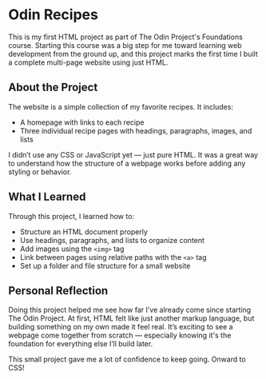 # Odin Recipes

This is my first HTML project as part of The Odin Project's Foundations course. Starting this course was a big step for me toward learning web development from the ground up, and this project marks the first time I built a complete multi-page website using just HTML.

## About the Project

The website is a simple collection of my favorite recipes. It includes:
- A homepage with links to each recipe
- Three individual recipe pages with headings, paragraphs, images, and lists

I didn’t use any CSS or JavaScript yet — just pure HTML. It was a great way to understand how the structure of a webpage works before adding any styling or behavior.

## What I Learned

Through this project, I learned how to:
- Structure an HTML document properly
- Use headings, paragraphs, and lists to organize content
- Add images using the `<img>` tag
- Link between pages using relative paths with the `<a>` tag
- Set up a folder and file structure for a small website

## Personal Reflection

Doing this project helped me see how far I’ve already come since starting The Odin Project. At first, HTML felt like just another markup language, but building something on my own made it feel real. It’s exciting to see a webpage come together from scratch — especially knowing it's the foundation for everything else I’ll build later.

This small project gave me a lot of confidence to keep going. Onward to CSS!

